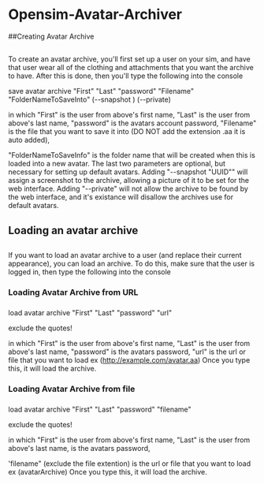 # Opensim-Avatar-Archiver

##Creating Avatar Archive
##
To create an avatar archive, you'll first set up a user on your sim, and have that user wear all of 
   the clothing and attachments that you want the archive to have.
After this is done, then you'll type the following into the console

save avatar archive "First" "Last" "password" "Filename" "FolderNameToSaveInto" (--snapshot <UUID>) (--private)

in which "First" is the user from above's first name, "Last" is the user from above's last name,
"password" is the avatars account password,
  "Filename" is the file that you want to save it into (DO NOT add the extension .aa it is auto added),
  
  "FolderNameToSaveInfo" is the folder name that will be created when this is loaded into a new
  avatar. The last two parameters are optional, but necessary for setting up default avatars.
  Adding "--snapshot "UUID"" will assign a screenshot to the archive, allowing a picture of it to be
  set for the web interface. Adding "--private" will not allow the archive to be found by the web interface,
  and it's existance will disallow the archives use for default avatars.
  
##  Loading an avatar archive
##
If you want to load an avatar archive to a user (and replace their current appearance), you can load
an archive. To do this, make sure that the user is logged in, then type the following into the console

### Loading Avatar Archive from URL
###
load avatar archive "First" "Last" "password" "url"

exclude the quotes!

in which "First" is the user from above's first name, "Last" is the user from above's last name, "password" is the avatars password,
  "url" is the url or file that you want to load ex (http://example.com/avatar.aa) Once you type this, 
  it will load the archive.
  
### Loading Avatar Archive from file 
###
load avatar archive "First" "Last" "password" "filename"

exclude the quotes!

in which "First" is the user from above's first name, "Last" is the user from above's last name, <password> is the avatars password,
 
 'filename" (exclude the file extention) is the url or file that you want to load ex (avatarArchive) Once you type this, 
  it will load the archive.
  
